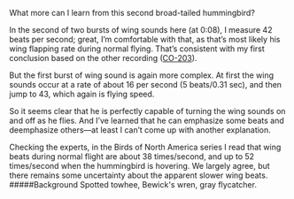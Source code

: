 What more can I learn from this second broad-tailed hummingbird? 

In the second of two bursts of wing sounds here (at 0:08), I measure 42 beats per second; great, I’m comfortable with that, as that’s most likely his wing flapping rate during normal flying. That’s consistent with my first conclusion based on the other recording ([CO-203](http://listeningtoacontinentsing.com/recording.php?page=CO-203)).

But the first burst of wing sound is again more complex. At first the wing sounds occur at a rate of about 16 per second (5 beats/0.31 sec), and then jump to 43, which again is flying speed.

So it seems clear that he is perfectly capable of turning the wing sounds on and off as he flies. And I’ve learned that he can emphasize some beats and deemphasize others—at least I can’t come up with another explanation. 

Checking the experts, in the Birds of North America series I read that wing beats during normal flight are about 38 times/second, and up to 52 times/second when the hummingbird is hovering. We largely agree, but there remains some uncertainty about the apparent slower wing beats.
#####Background
Spotted towhee, Bewick's wren, gray flycatcher. 
